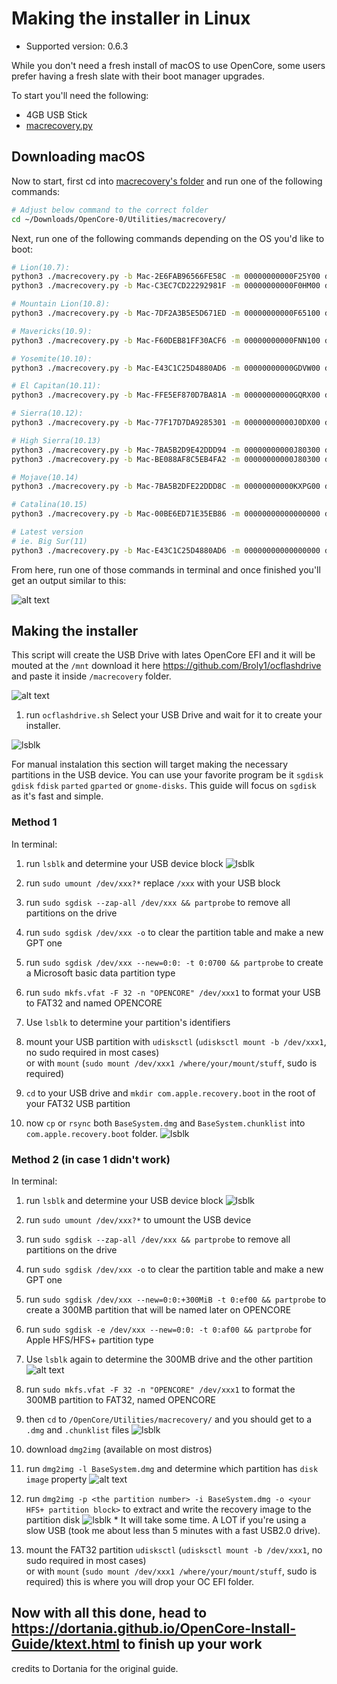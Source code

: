# Making the installer in Linux

* Supported version: 0.6.3

While you don't need a fresh install of macOS to use OpenCore, some users prefer having a fresh slate with their boot manager upgrades.

To start you'll need the following:

* 4GB USB Stick
* [macrecovery.py](https://github.com/acidanthera/OpenCorePkg/releases)

## Downloading macOS

Now to start, first cd into [macrecovery's folder](https://github.com/acidanthera/OpenCorePkg/releases) and run one of the following commands:


```sh
# Adjust below command to the correct folder
cd ~/Downloads/OpenCore-0/Utilities/macrecovery/
```

Next, run one of the following commands depending on the OS you'd like to boot:

```sh
# Lion(10.7):
python3 ./macrecovery.py -b Mac-2E6FAB96566FE58C -m 00000000000F25Y00 download
python3 ./macrecovery.py -b Mac-C3EC7CD22292981F -m 00000000000F0HM00 download

# Mountain Lion(10.8):
python3 ./macrecovery.py -b Mac-7DF2A3B5E5D671ED -m 00000000000F65100 download

# Mavericks(10.9):
python3 ./macrecovery.py -b Mac-F60DEB81FF30ACF6 -m 00000000000FNN100 download

# Yosemite(10.10):
python3 ./macrecovery.py -b Mac-E43C1C25D4880AD6 -m 00000000000GDVW00 download

# El Capitan(10.11):
python3 ./macrecovery.py -b Mac-FFE5EF870D7BA81A -m 00000000000GQRX00 download

# Sierra(10.12):
python3 ./macrecovery.py -b Mac-77F17D7DA9285301 -m 00000000000J0DX00 download

# High Sierra(10.13)
python3 ./macrecovery.py -b Mac-7BA5B2D9E42DDD94 -m 00000000000J80300 download
python3 ./macrecovery.py -b Mac-BE088AF8C5EB4FA2 -m 00000000000J80300 download

# Mojave(10.14)
python3 ./macrecovery.py -b Mac-7BA5B2DFE22DDD8C -m 00000000000KXPG00 download

# Catalina(10.15)
python3 ./macrecovery.py -b Mac-00BE6ED71E35EB86 -m 00000000000000000 download

# Latest version
# ie. Big Sur(11)
python3 ./macrecovery.py -b Mac-E43C1C25D4880AD6 -m 00000000000000000 download
```

From here, run one of those commands in terminal and once finished you'll get an output similar to this:

![alt text](/images/broly10.png)

## Making the installer

This script will create the USB Drive with lates OpenCore EFI and it will be mouted at the `/mnt` 
download it here https://github.com/Broly1/ocflashdrive and paste it inside `/macrecovery` folder.

![alt text](/images/broly0.png)

   1. run `ocflashdrive.sh` Select your USB Drive and wait for it to create your installer.

![lsblk](/images/broly12.png)


For manual instalation this section will target making the necessary partitions in the USB device. You can use your favorite program be it `sgdisk` `gdisk` `fdisk` `parted` `gparted` or `gnome-disks`. This guide will focus on `sgdisk` as it's fast and simple.

### Method 1

In terminal:

   1. run `lsblk` and determine your USB device block
   ![lsblk](/images/broly1.png)
   2. run ``sudo umount /dev/xxx?*`` replace `/xxx` with your USB block

   3. run `sudo sgdisk --zap-all /dev/xxx && partprobe` to remove all partitions on the drive  

   4. run `sudo sgdisk /dev/xxx -o` to clear the partition table and make a new GPT one  
  
   5. run `sudo sgdisk /dev/xxx --new=0:0: -t 0:0700 && partprobe` to create a Microsoft basic data partition type

   6. run `sudo mkfs.vfat -F 32 -n "OPENCORE" /dev/xxx1` to format your USB to FAT32 and named OPENCORE

   7. Use `lsblk` to determine your partition's identifiers

   8. mount your USB partition with `udisksctl` (`udisksctl mount -b /dev/xxx1`, no sudo required in most cases)  
 or with `mount` (`sudo mount /dev/xxx1 /where/your/mount/stuff`, sudo is required)
   9. `cd` to your USB drive and `mkdir com.apple.recovery.boot` in the root of your FAT32 USB partition
   10. now `cp` or `rsync` both `BaseSystem.dmg` and `BaseSystem.chunklist` into `com.apple.recovery.boot` folder.
   ![lsblk](/images/broly3.png)

### Method 2 (in case 1 didn't work)

In terminal:

   1. run `lsblk` and determine your USB device block
   ![lsblk](/images/broly1.png)

   2. run ``sudo umount /dev/xxx?*`` to umount the USB device

   3. run `sudo sgdisk --zap-all /dev/xxx && partprobe` to remove all partitions on the drive

   4. run `sudo sgdisk /dev/xxx -o` to clear the partition table and make a new GPT one

   5. run `sudo sgdisk /dev/xxx --new=0:0:+300MiB -t 0:ef00 && partprobe` to create a 300MB partition that will be named later on OPENCORE

   6. run `sudo sgdisk -e /dev/xxx --new=0:0: -t 0:af00 && partprobe` for Apple HFS/HFS+ partition type

   7. Use `lsblk` again to determine the 300MB drive and the other partition
   ![alt text](/images/broly6.png)

   8. run `sudo mkfs.vfat -F 32 -n "OPENCORE" /dev/xxx1` to format the 300MB partition to FAT32, named OPENCORE

   9. then `cd` to `/OpenCore/Utilities/macrecovery/` and you should get to a `.dmg` and `.chunklist` files
   ![lsblk](/images/broly5.png)

   10. download `dmg2img` (available on most distros)

   11. run `dmg2img -l BaseSystem.dmg` and determine which partition has `disk image` property
   ![alt text](/images/broly8.png)

   12. run `dmg2img -p <the partition number> -i BaseSystem.dmg -o <your HFS+ partition block>`
 to extract and write the recovery image to the partition disk
       ![lsblk](/images/broly9.png)
      * It will take some time. A LOT if you're using a slow USB (took me about less than 5 minutes with a fast USB2.0 drive).
   13. mount the FAT32 partition `udisksctl` (`udisksctl mount -b /dev/xxx1`, no sudo required in most cases)  
 or with `mount` (`sudo mount /dev/xxx1 /where/your/mount/stuff`, sudo is required) this is where you will drop your OC EFI folder.

## Now with all this done, head to https://dortania.github.io/OpenCore-Install-Guide/ktext.html to finish up your work
credits to Dortania for the original guide.
